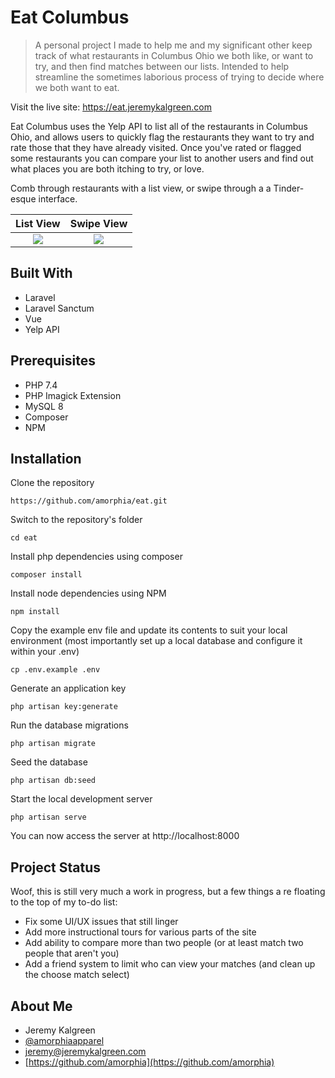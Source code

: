 # Eat Columbus

> A personal project I made to help me and my significant other keep track of what restaurants in Columbus Ohio we both like, or want to try, and then find matches between our lists. Intended to help streamline the sometimes laborious process of trying to decide where we both want to eat. 

Visit the live site:
https://eat.jeremykalgreen.com

Eat Columbus uses the Yelp API to list all of the restaurants in Columbus Ohio, and allows users to quickly flag the restaurants they want to try and rate those that they have already visited. Once you've rated or flagged some restaurants you can compare your list to another users and find out what places you are both itching to try, or love. 

Comb through restaurants with a list view, or swipe through a a Tinder-esque interface. 

List View             |  Swipe View
:-------------------------:|:-------------------------:
![](public/images/readme/list.jpg)  |  ![](public/images/readme/details.jpg)



## Built With
* Laravel
* Laravel Sanctum 
* Vue
* Yelp API

## Prerequisites

* PHP 7.4
* PHP Imagick Extension
* MySQL 8
* Composer
* NPM

## Installation

Clone the repository

    https://github.com/amorphia/eat.git

Switch to the repository's folder

    cd eat

Install php dependencies using composer

    composer install
    
Install node dependencies using NPM

    npm install
    
Copy the example env file and update its contents to suit your local environment (most importantly set up a local database and configure it within your .env)

    cp .env.example .env

Generate an application key

    php artisan key:generate

Run the database migrations

    php artisan migrate
    
Seed the database

    php artisan db:seed

Start the local development server

    php artisan serve

You can now access the server at http://localhost:8000

## Project Status

Woof, this is still very much a work in progress, but a few things a re floating to the top of my to-do list:
* Fix some UI/UX issues that still linger
* Add more instructional tours for various parts of the site
* Add ability to compare more than two people (or at least match two people that aren't you)
* Add a friend system to limit who can view your matches (and clean up the choose match select)


## About Me

* Jeremy Kalgreen 
* [@amorphiaapparel](https://twitter.com/amorphiaapparel)
* jeremy@jeremykalgreen.com
* [https://github.com/amorphia](https://github.com/amorphia)

